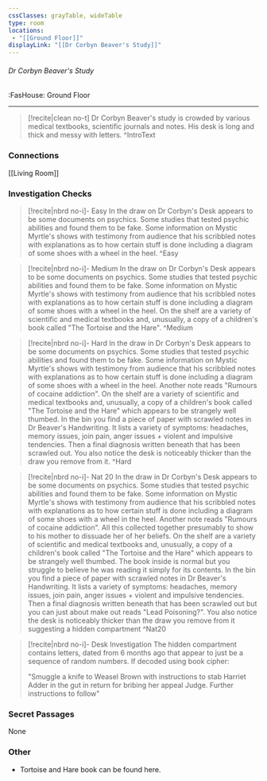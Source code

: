 ```yaml
---
cssClasses: grayTable, wideTable
type: room
locations:
 - "[[Ground Floor]]"
displayLink: "[[Dr Corbyn Beaver's Study]]"
---
```

###### Dr Corbyn Beaver's Study
<span class="sub2">:FasHouse: Ground Floor</span>

---

> [!recite|clean no-t]
>	Dr Corbyn Beaver's study is crowded by various medical textbooks, scientific journals and notes. His desk is long and thick and messy with letters.
>^IntroText

### Connections
[[Living Room]]

### Investigation Checks

> [!recite|nbrd no-i]- Easy
>	In the draw on Dr Corbyn's Desk appears to be some documents on psychics. Some studies that tested psychic abilities and found them to be fake. Some information on Mystic Myrtle's shows with testimony from audience that his scribbled notes with explanations as to how certain stuff is done including a diagram of some shoes with a wheel in the heel.
>^Easy

> [!recite|nbrd no-i]- Medium
>	In the draw on Dr Corbyn's Desk appears to be some documents on psychics. Some studies that tested psychic abilities and found them to be fake. Some information on Mystic Myrtle's shows with testimony from audience that his scribbled notes with explanations as to how certain stuff is done including a diagram of some shoes with a wheel in the heel. On the shelf are a variety of scientific and medical textbooks and, unusually, a copy of a children's book called "The Tortoise and the Hare".
>^Medium

> [!recite|nbrd no-i]- Hard
>	In the draw in Dr Corbyn's Desk appears to be some documents on psychics. Some studies that tested psychic abilities and found them to be fake. Some information on Mystic Myrtle's shows with testimony from audience that his scribbled notes with explanations as to how certain stuff is done including a diagram of some shoes with a wheel in the heel. Another note reads "Rumours of cocaine addiction". On the shelf are a variety of scientific and medical textbooks and, unusually, a copy of a children's book called "The Tortoise and the Hare" which appears to be strangely well thumbed. In the bin you find a piece of paper with scrawled notes in Dr Beaver's Handwriting. It lists a variety of symptoms: headaches, memory issues, join pain, anger issues + violent and impulsive tendencies. Then a final diagnosis written beneath that has been scrawled out. You also notice the desk is noticeably thicker than the draw you remove from it.
>^Hard

> [!recite|nbrd no-i]- Nat 20
>	In the draw in Dr Corbyn's Desk appears to be some documents on psychics. Some studies that tested psychic abilities and found them to be fake. Some information on Mystic Myrtle's shows with testimony from audience that his scribbled notes with explanations as to how certain stuff is done including a diagram of some shoes with a wheel in the heel. Another note reads "Rumours of cocaine addiction". All this collected together presumably to show to his mother to dissuade her of her beliefs. On the shelf are a variety of scientific and medical textbooks and, unusually, a copy of a children's book called "The Tortoise and the Hare" which appears to be strangely well thumbed. The book inside is normal but you struggle to believe he was reading it simply for its contents. In the bin you find a piece of paper with scrawled notes in Dr Beaver's Handwriting. It lists a variety of symptoms: headaches, memory issues, join pain, anger issues + violent and impulsive tendencies. Then a final diagnosis written beneath that has been scrawled out but you can just about make out reads "Lead Poisoning?". You also notice the desk is noticeably thicker than the draw you remove from it suggesting a hidden compartment
>^Nat20

> [!recite|nbrd no-i]- Desk Investigation
>	The hidden compartment contains letters, dated from 6 months ago that appear to just be a sequence of random numbers.
> If decoded using book cipher:
> 
> 	"Smuggle a knife to Weasel Brown with instructions to stab Harriet Adder in the gut in return for bribing her appeal Judge. Further instructions to follow"

### Secret Passages
None

### Other
- Tortoise and Hare book can be found here.